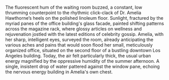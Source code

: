 The fluorescent hum of the waiting room buzzed, a constant, low thrumming counterpoint to the rhythmic click-clack of Dr. Amelia Hawthorne’s heels on the polished linoleum floor.  Sunlight, fractured by the myriad panes of the office building's glass facade, painted shifting patterns across the magazine rack, where glossy articles on wellness and rejuvenation jostled with the latest editions of celebrity gossip.  Amelia, with her sharp, intelligent eyes, surveyed the room, already anticipating the various aches and pains that would soon flood her small, meticulously organized office, situated on the second floor of a bustling downtown Los Angeles building.   Today, the air felt particularly thick, the usual urban energy magnified by the oppressive humidity of the summer afternoon.  A single, insistent drop of water pattered against the window pane, echoing the nervous energy building in Amelia's own chest.
